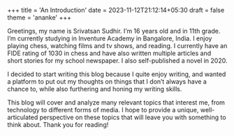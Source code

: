 +++
title = 'An Introduction'
date = 2023-11-12T21:12:14+05:30
draft = false
theme = 'ananke'
+++


Greetings, my name is Srivatsan Sudhir. I’m 16 years old and in  11th grade. I’m currently studying in Inventure Academy in Bangalore, India. I enjoy playing chess, watching films and tv shows, and reading. I currently have an FIDE rating of 1030 in chess and have also written multiple articles and short stories for my school newspaper. I also self-published a novel in 2020.

I decided to start writing this blog because I quite enjoy writing, and wanted a platform to put out my thoughts on things that I don’t always have a chance to, while also furthering and honing my writing skills.

This blog will cover and analyze many relevant topics that interest me, from technology to different forms of media. I hope to provide a unique, well-articulated perspective on these topics that will leave you with something to think about. Thank you for reading! 
